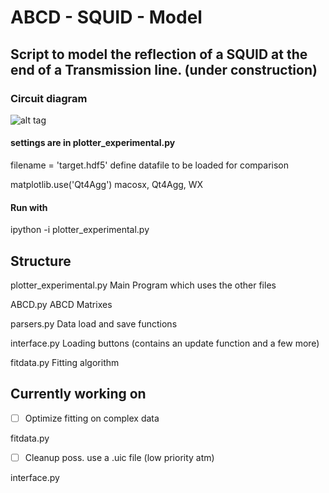 # ABCD - SQUID - Model

## Script to model the reflection of a SQUID at the end of a Transmission line. (under construction)

### Circuit diagram

![alt tag](https://cloud.githubusercontent.com/assets/4573907/8725273/a0e0dba8-2bd3-11e5-86a0-8202fd2715d2.png)

#### settings are in plotter_experimental.py 

filename = 'target.hdf5'	define datafile to be loaded for comparison

matplotlib.use('Qt4Agg')  	macosx, Qt4Agg, WX


#### Run with

ipython -i plotter_experimental.py



## Structure

plotter_experimental.py		Main Program which uses the other files

ABCD.py 			ABCD Matrixes

parsers.py 			Data load and save functions

interface.py			Loading buttons (contains an update function and a few more)

fitdata.py			Fitting algorithm


## Currently working on

- [ ] Optimize fitting on complex data

fitdata.py

- [ ] Cleanup poss. use a .uic file (low priority atm)

interface.py
